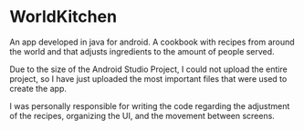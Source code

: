 # WorldKitchen
An app developed in java for android. A cookbook with recipes from around the world and that adjusts ingredients to the amount of people served.

Due to the size of the Android Studio Project, I could not upload the entire project, so I have just uploaded the most important files that were used to create the app.

I was personally responsible for writing the code regarding the adjustment of the recipes, organizing the UI, and the movement between screens.
